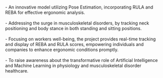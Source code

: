 
<br>
- An innovative model utilizing Pose Estimation, incorporating RULA and REBA for effective ergonomic analysis.
</br>
<br>
- Addressing the surge in musculoskeletal disorders, by tracking neck positioning and body stance in both standing and sitting positions.
</br>
<br>
- Focusing on workers well-being, the project provides real-time tracking and display of REBA and RULA scores, empowering individuals and companies to enhance ergonomic conditions promptly.
</br>
<br>
- To raise awareness about the transformative role of Artificial Intelligence and Machine Learning in physiology and musculoskeletal disorder healthcare.
</br>
